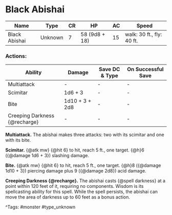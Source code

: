 # Black Abishai

| Name | Type | CR | HP | AC | Speed |
|------|------|----|----|----|-------|
| Black Abishai | Unknown | 7 | 58 (9d8 + 18) | 15 | walk: 30 ft., fly: 40 ft. |

### Actions:

| Ability | Damage | Save DC & Type | On Successful Save |
|---------|--------|----------------|--------------------|
| Multiattack | - | - | - |
| Scimitar | 1d6 + 3 | - | - |
| Bite | 1d10 + 3 + 2d8 | - | - |
| Creeping Darkness {@recharge} | - | - | - |


**Multiattack.** The abishai makes three attacks: two with its scimitar and one with its bite.

**Scimitar.** {@atk mw} {@hit 6} to hit, reach 5 ft., one target. {@h}6 ({@damage 1d6 + 3}) slashing damage.

**Bite.** {@atk mw} {@hit 6} to hit, reach 5 ft., one target. {@h}8 ({@damage 1d10 + 3}) piercing damage plus 9 ({@damage 2d8}) acid damage.

**Creeping Darkness {@recharge}.** The abishai casts {@spell darkness} at a point within 120 feet of it, requiring no components. Wisdom is its spellcasting ability for this spell. While the spell persists, the abishai can move the area of darkness up to 60 feet as a bonus action.

^Tags: #monster #type_unknown
